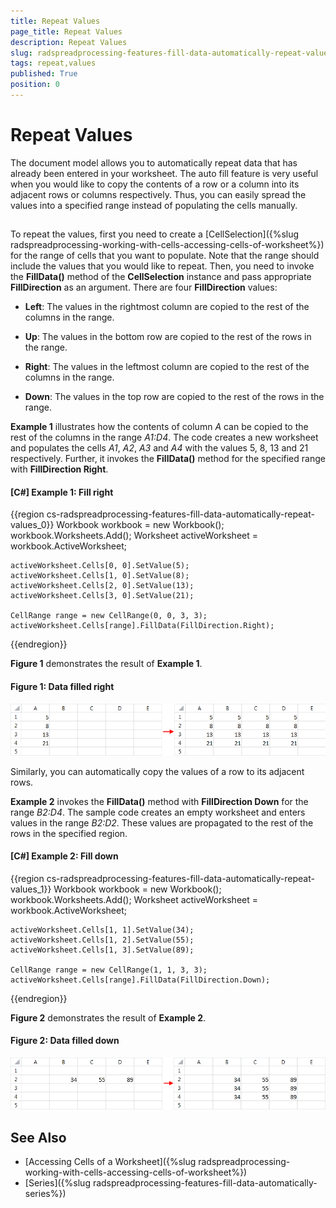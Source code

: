 ```yaml
---
title: Repeat Values
page_title: Repeat Values
description: Repeat Values
slug: radspreadprocessing-features-fill-data-automatically-repeat-values
tags: repeat,values
published: True
position: 0
---
```


# Repeat Values



The document model allows you to automatically repeat data that has already been entered in your worksheet. The auto fill feature is very useful when you would like to copy the contents of a row or a column into its adjacent rows or columns respectively. Thus, you can easily spread the values into a specified range instead of populating the cells manually.
      

## 

To repeat the values, first you need to create a [CellSelection]({%slug radspreadprocessing-working-with-cells-accessing-cells-of-worksheet%}) for the range of cells that you want to populate. Note that the range should include the values that you would like to repeat. Then, you need to invoke the __FillData()__ method of the __CellSelection__ instance and pass appropriate __FillDirection__ as an argument. There are four __FillDirection__ values:
        

* __Left__: The values in the rightmost column are copied to the rest of the columns in the range.
            

* __Up__: The values in the bottom row are copied to the rest of the rows in the range.
            

* __Right__: The values in the leftmost column are copied to the rest of the columns in the range.
            

* __Down__: The values in the top row are copied to the rest of the rows in the range.
            

__Example 1__ illustrates how the contents of column *A* can be copied to the rest of the columns in the range *A1:D4*. The code creates a new worksheet and populates the cells *A1*, *A2*, *A3* and *A4* with the values 5, 8, 13 and 21 respectively. Further, it invokes the __FillData()__ method for the specified range with __FillDirection Right__.
        

#### __[C#] Example 1: Fill right__

{{region cs-radspreadprocessing-features-fill-data-automatically-repeat-values_0}}
	Workbook workbook = new Workbook();
	workbook.Worksheets.Add();
	Worksheet activeWorksheet = workbook.ActiveWorksheet;
	
	activeWorksheet.Cells[0, 0].SetValue(5);
	activeWorksheet.Cells[1, 0].SetValue(8);
	activeWorksheet.Cells[2, 0].SetValue(13);
	activeWorksheet.Cells[3, 0].SetValue(21);
	
	CellRange range = new CellRange(0, 0, 3, 3);
	activeWorksheet.Cells[range].FillData(FillDirection.Right);
{{endregion}}



__Figure 1__ demonstrates the result of __Example 1__.
        

#### Figure 1: Data filled right
![Rad Spread Processing Features Fill Data Automatically Repeat Values 01](images/RadSpreadProcessing_Features_Fill_Data_Automatically_Repeat_Values_01.png)

Similarly, you can automatically copy the values of a row to its adjacent rows.
        

__Example 2__ invokes the __FillData()__ method with __FillDirection Down__ for the range *B2:D4*. The sample code creates an empty worksheet and enters values in the range *B2:D2*. These values are propagated to the rest of the rows in the specified region.
        

#### __[C#] Example 2: Fill down__

{{region cs-radspreadprocessing-features-fill-data-automatically-repeat-values_1}}
	Workbook workbook = new Workbook();
	workbook.Worksheets.Add();
	Worksheet activeWorksheet = workbook.ActiveWorksheet;
	
	activeWorksheet.Cells[1, 1].SetValue(34);
	activeWorksheet.Cells[1, 2].SetValue(55);
	activeWorksheet.Cells[1, 3].SetValue(89);
	
	CellRange range = new CellRange(1, 1, 3, 3);
	activeWorksheet.Cells[range].FillData(FillDirection.Down);
{{endregion}}



__Figure 2__ demonstrates the result of __Example 2__.
        

#### Figure 2: Data filled down
![Rad Spread Processing Features Fill Data Automatically Repeat Values 02](images/RadSpreadProcessing_Features_Fill_Data_Automatically_Repeat_Values_02.png)

## See Also

 * [Accessing Cells of a Worksheet]({%slug radspreadprocessing-working-with-cells-accessing-cells-of-worksheet%})
 * [Series]({%slug radspreadprocessing-features-fill-data-automatically-series%})
